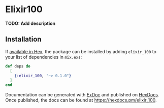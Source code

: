 # Elixir100

**TODO: Add description**

## Installation

If [available in Hex](https://hex.pm/docs/publish), the package can be installed
by adding `elixir_100` to your list of dependencies in `mix.exs`:

```elixir
def deps do
  [
    {:elixir_100, "~> 0.1.0"}
  ]
end
```

Documentation can be generated with [ExDoc](https://github.com/elixir-lang/ex_doc)
and published on [HexDocs](https://hexdocs.pm). Once published, the docs can
be found at <https://hexdocs.pm/elixir_100>.

